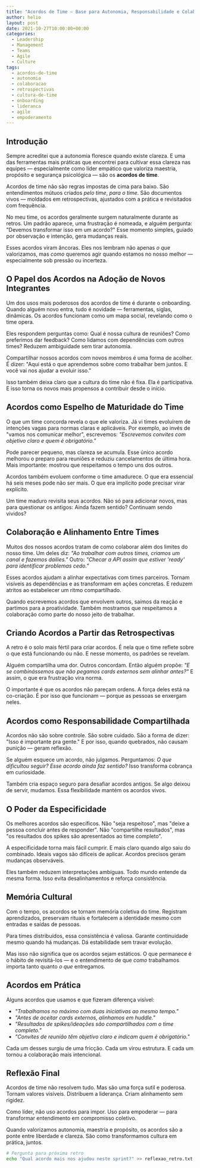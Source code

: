 ```yaml
---
title: "Acordos de Time – Base para Autonomia, Responsabilidade e Colaboração"
author: helio
layout: post
date: 2021-10-27T10:00:00+00:00
categories:
  - Leadership
  - Management
  - Teams
  - Agile
  - Culture
tags:
  - acordos-de-time
  - autonomia
  - colaboracao
  - retrospectivas
  - cultura-de-time
  - onboarding
  - lideranca
  - agile
  - empoderamento
---
```


## Introdução

Sempre acreditei que a autonomia floresce quando existe clareza. E uma das ferramentas mais práticas que encontrei para cultivar essa clareza nas equipes — especialmente como líder empático que valoriza maestria, propósito e segurança psicológica — são os **acordos de time**.

Acordos de time não são regras impostas de cima para baixo. São entendimentos mútuos criados _pelo time_, _para o time_. São documentos vivos — moldados em retrospectivas, ajustados com a prática e revisitados com frequência.

No meu time, os acordos geralmente surgem naturalmente durante as retros. Um padrão aparece, uma frustração é nomeada, e alguém pergunta: "Devemos transformar isso em um acordo?" Esse momento simples, guiado por observação e intenção, gera mudanças reais.

Esses acordos viram âncoras. Eles nos lembram não apenas _o que_ valorizamos, mas _como_ queremos agir quando estamos no nosso melhor — especialmente sob pressão ou incerteza.

## O Papel dos Acordos na Adoção de Novos Integrantes

Um dos usos mais poderosos dos acordos de time é durante o onboarding. Quando alguém novo entra, tudo é novidade — ferramentas, siglas, dinâmicas. Os acordos funcionam como um mapa social, revelando como o time opera.

Eles respondem perguntas como: Qual é nossa cultura de reuniões? Como preferimos dar feedback? Como lidamos com dependências com outros times? Reduzem ambiguidade sem tirar autonomia.

Compartilhar nossos acordos com novos membros é uma forma de acolher. É dizer: "Aqui está o que aprendemos sobre como trabalhar bem juntos. E você vai nos ajudar a evoluir isso."

Isso também deixa claro que a cultura do time não é fixa. Ela é participativa. E isso torna os novos mais propensos a contribuir desde o início.

## Acordos como Espelho de Maturidade do Time

O que um time concorda revela o que ele valoriza. Já vi times evoluírem de intenções vagas para normas claras e aplicáveis. Por exemplo, ao invés de "vamos nos comunicar melhor", escrevemos: _"Escrevemos convites com objetivo claro e quem é obrigatório."_

Pode parecer pequeno, mas clareza se acumula. Esse único acordo melhorou o preparo para reuniões e reduziu cancelamentos de última hora. Mais importante: mostrou que respeitamos o tempo uns dos outros.

Acordos também evoluem conforme o time amadurece. O que era essencial há seis meses pode não ser mais. O que era implícito pode precisar virar explícito.

Um time maduro revisita seus acordos. Não só para adicionar novos, mas para questionar os antigos: Ainda fazem sentido? Continuam sendo vividos?

## Colaboração e Alinhamento Entre Times

Muitos dos nossos acordos tratam de como colaborar além dos limites do nosso time. Um deles diz: _"Ao trabalhar com outros times, criamos um canal e fazemos dailies."_ Outro: _"Checar a API assim que estiver 'ready' para identificar problemas cedo."_

Esses acordos ajudam a alinhar expectativas com times parceiros. Tornam visíveis as dependências e as transformam em ações concretas. E reduzem atritos ao estabelecer um ritmo compartilhado.

Quando escrevemos acordos que envolvem outros, saímos da reação e partimos para a proatividade. Também mostramos que respeitamos a colaboração como parte do nosso jeito de trabalhar.

## Criando Acordos a Partir das Retrospectivas

A retro é o solo mais fértil para criar acordos. É nela que o time reflete sobre o que está funcionando ou não. E nesse momento, os padrões se revelam.

Alguém compartilha uma dor. Outros concordam. Então alguém propõe: _"E se combinássemos que não pegamos cards externos sem alinhar antes?"_ E assim, o que era frustração vira norma.

O importante é que os acordos não pareçam ordens. A força deles está na co-criação. É por isso que funcionam — porque as pessoas se enxergam neles.

## Acordos como Responsabilidade Compartilhada

Acordos não são sobre controle. São sobre cuidado. São a forma de dizer: "Isso é importante pra gente." E por isso, quando quebrados, não causam punição — geram reflexão.

Se alguém esquece um acordo, não julgamos. Perguntamos: _O que dificultou seguir?_ _Esse acordo ainda faz sentido?_ Isso transforma cobrança em curiosidade.

Também cria espaço seguro para desafiar acordos antigos. Se algo deixou de servir, mudamos. Essa flexibilidade mantém os acordos vivos.

## O Poder da Especificidade

Os melhores acordos são específicos. Não "seja respeitoso", mas "deixe a pessoa concluir antes de responder". Não "compartilhe resultados", mas "os resultados dos spikes são apresentados ao time completo".

A especificidade torna mais fácil cumprir. E mais claro quando algo saiu do combinado. Ideais vagos são difíceis de aplicar. Acordos precisos geram mudanças observáveis.

Eles também reduzem interpretações ambíguas. Todo mundo entende da mesma forma. Isso evita desalinhamentos e reforça consistência.

## Memória Cultural

Com o tempo, os acordos se tornam memória coletiva do time. Registram aprendizados, preservam rituais e fortalecem a identidade mesmo com entradas e saídas de pessoas.

Para times distribuídos, essa consistência é valiosa. Garante continuidade mesmo quando há mudanças. Dá estabilidade sem travar evolução.

Mas isso não significa que os acordos sejam estáticos. O que permanece é o hábito de revisitá-los — e o entendimento de que _como_ trabalhamos importa tanto quanto _o que_ entregamos.

## Acordos em Prática

Alguns acordos que usamos e que fizeram diferença visível:

- _"Trabalhamos no máximo com duas iniciativas ao mesmo tempo."_
- _"Antes de aceitar cards externos, alinhamos em huddle."_
- _"Resultados de spikes/ideações são compartilhados com o time completo."_
- _"Convites de reunião têm objetivo claro e indicam quem é obrigatório."_

Cada um desses surgiu de uma fricção. Cada um virou estrutura. E cada um tornou a colaboração mais intencional.

## Reflexão Final

Acordos de time não resolvem tudo. Mas são uma força sutil e poderosa. Tornam valores visíveis. Distribuem a liderança. Criam alinhamento sem rigidez.

Como líder, não uso acordos para impor. Uso para empoderar — para transformar entendimento em compromisso coletivo.

Quando valorizamos autonomia, maestria e propósito, os acordos são a ponte entre liberdade e clareza. São como transformamos cultura em prática, juntos.

```bash
# Pergunta para próxima retro
echo "Qual acordo mais nos ajudou neste sprint?" >> reflexao_retro.txt
```
